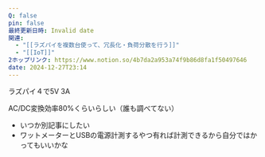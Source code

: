 ```yaml
---
Q: false
pin: false
最終更新日時: Invalid date
関連:
  - "[[ラズパイを複数台使って、冗長化・負荷分散を行う]]"
  - "[[IoT]]"
2ホップリンク: https://www.notion.so/4b7da2a953a74f9b86d8fa1f50497646
date: 2024-12-27T23:14
---
```

  

ラズパイ４で5V 3A

AC/DC変換効率80%くらいらしい（誰も調べてない）

- いつか別記事にしたい  
- ワットメーターとUSBの電源計測するやつ有れば計測できるから自分ではかってもいいかな